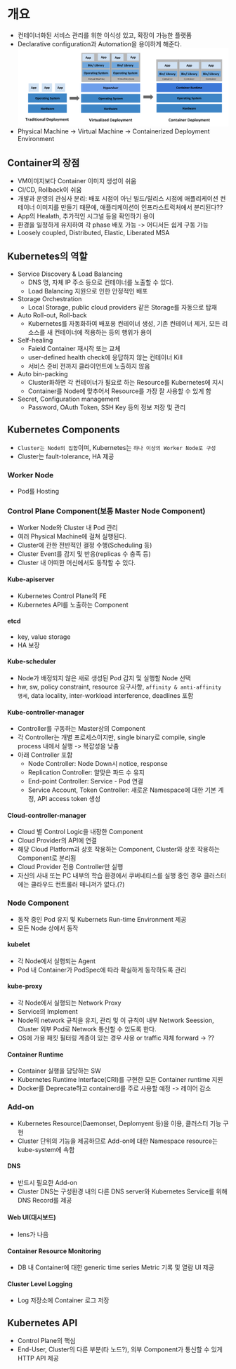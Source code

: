 # 개요
- 컨테이너화된 서비스 관리를 위한 이식성 있고, 확장이 가능한 플랫폼
- Declarative configuration과 Automation을 용이하게 해준다.
![Application Deployments](./images/container_evolution.png)
- Physical Machine -> Virtual Machine -> Containerized Deployment Environment
## Container의 장점
- VM이미지보다 Container 이미지 생성이 쉬움
- CI/CD, Rollback이 쉬움
- 개발과 운영의 관심사 분리: 배포 시점이 아닌 빌드/릴리스 시점에 애플리케이션 컨테이너 이미지를 만들기 때문에, 애플리케이션이 인프라스트럭처에서 분리된다??
- App의 Healath, 추가적인 시그널 등을 확인하기 용이
- 환경을 일정하게 유지하여 각 phase 배포 가능 -> 어디서든 쉽게 구동 가능
- Loosely coupled, Distributed, Elastic, Liberated MSA

## Kubernetes의 역할
- Service Discovery & Load Balancing
    - DNS 명, 자체 IP 주소 등으로 컨테이너를 노출할 수 있다.
    - Load Balancing 지원으로 인한 안정적인 배포
- Storage Orchestration
    - Local Storage, public cloud providers 같은 Storage를 자동으로 탑재
- Auto Roll-out, Roll-back
    - Kubernetes를 자동화하여 배포용 컨테이너 생성, 기존 컨테이너 제거, 모든 리소스를 새 컨테이너에 적용하는 등의 행위가 용이
- Self-healing
    - Faield Container 재시작 또는 교체
    - user-defined health check에 응답하지 않는 컨테이너 Kill
    - 서비스 준비 전까지 클라이언트에 노출하지 않음
- Auto bin-packing
    - Cluster화하면 각 컨테이너가 필요로 하는 Resource를 Kubernetes에 지시
    - Container를 Node에 맞추어서 Resource를 가장 잘 사용할 수 있게 함
- Secret, Configuration management
    - Password, OAuth Token, SSH Key 등의 정보 저장 및 관리

## Kubernetes Components
- `Cluster는 Node의 집합`이며, Kubernetes는 `하나 이상의 Worker Node로 구성`
- Cluster는 fault-tolerance, HA 제공
### Worker Node
- Pod를 Hosting
### Control Plane Component(보통 Master Node Component)
- Worker Node와 Cluster 내 Pod 관리
- 여러 Physical Machine에 걸쳐 실행된다.
- Cluster에 관한 전반적인 결정 수행(Scheduling 등)
- Cluster Event를 감지 및 반응(replicas 수 충족 등)
- Cluster 내 어떠한 머신에서도 동작할 수 있다.
#### Kube-apiserver
- Kubernetes Control Plane의 FE
- Kubernetes API를 노출하는 Component
#### etcd
- key, value storage
- HA 보장
#### Kube-scheduler
- Node가 배정되지 않은 새로 생성된 Pod 감지 및 실행할 Node 선택
- hw, sw, policy constraint, resource 요구사항, `affinity & anti-affinity 명세`, data locality, inter-workload interference, deadlines 포함
#### Kube-controller-manager
- Controller를 구동하는 Master상의 Component
- 각 Controller는 개별 프로세스이지만, single binary로 compile, single process 내에서 실행 -> 복잡성을 낮춤
- 아래 Controller 포함
    - Node Controller: Node Down시 notice, response
    - Replication Controller: 알맞은 파드 수 유지
    - End-point Controller: Service - Pod 연결
    - Service Account, Token Controller: 새로운 Namespace에 대한 기본 계정, API access token 생성
#### Cloud-controller-manager
- Cloud 별 Control Logic을 내장한 Component
- Cloud Provider의 API에 연결
- 해당 Cloud Platform과 상호 작용하는 Component, Cluster와 상호 작용하는 Component로 분리됨
- Cloud Provider 전용 Controller만 실행
- 자신의 사내 또는 PC 내부의 학습 환경에서 쿠버네티스를 실행 중인 경우 클러스터에는 클라우드 컨트롤러 매니저가 없다.(?)

### Node Component
- 동작 중인 Pod 유지 및 Kubernets Run-time Environment 제공
- 모든 Node 상에서 동작
#### kubelet
- 각 Node에서 실행되는 Agent
- Pod 내 Container가 PodSpec에 따라 확실하게 동작하도록 관리
#### kube-proxy
- 각 Node에서 실행되는 Network Proxy
- Service의 Implement
- Node의 network 규칙을 유지, 관리 및 이 규칙이 내부 Network Seession, Cluster 외부 Pod로 Network 통신할 수 있도록 한다.
- OS에 가용 패킷 필터링 계층이 있는 경우 사용 or traffic 자체 forward -> ??

#### Container Runtime
- Container 실행을 담당하는 SW
- Kubernetes Runtime Interface(CRI)를 구현한 모든 Container runtime 지원
- Docker를 Deprecate하고 containerd를 주로 사용할 예정 -> 레이어 감소

### Add-on
- Kubernetes Resource(Daemonset, Deplomyent 등)을 이용, 클러스터 기능 구현
- Cluster 단위의 기능을 제공하므로 Add-on에 대한 Namespace resource는 kube-system에 속함
#### DNS
- 반드시 필요한 Add-on
- Cluster DNS는 구성환경 내의 다른 DNS server와 Kubernetes Service를 위해 DNS Record를 제공
#### Web UI(대시보드)
- lens가 나음
#### Container Resource Monitoring
- DB 내 Container에 대한 generic time series Metric 기록 및 열람 UI 제공
#### Cluster Level Logging
- Log 저장소에 Container 로그 저장

## Kubernetes API
- Control Plane의 핵심
- End-User, Cluster의 다른 부분(타 노드?), 외부 Component가 통신할 수 있게 HTTP API 제공
